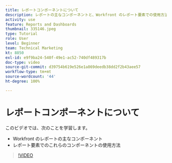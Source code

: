 ```yaml
---
title: レポートコンポーネントについて
description: レポートの主なコンポーネントと、Workfront のレポート要素での使用方法について説明します。
activity: use
feature: Reports and Dashboards
thumbnail: 335146.jpeg
type: Tutorial
role: User
level: Beginner
team: Technical Marketing
kt: 8850
exl-id: e9f9ba24-540f-49e1-ac52-740df489317b
doc-type: video
source-git-commit: d39754b619e526e1a869deedb38dd2f2b43aee57
workflow-type: tm+mt
source-wordcount: '44'
ht-degree: 100%

---
```


# レポートコンポーネントについて

このビデオでは、次のことを学習します。

* Workfront のレポートの主なコンポーネント
* レポート要素でのこれらのコンポーネントの使用方法

>[!VIDEO](https://video.tv.adobe.com/v/335146/?quality=12)
